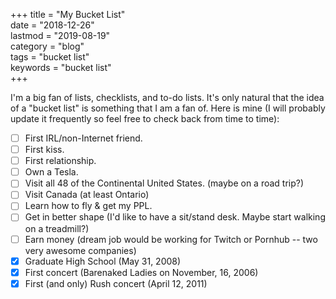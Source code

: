 +++
title = "My Bucket List"  
date = "2018-12-26"  
lastmod = "2019-08-19"  
category = "blog"  
tags = "bucket list"  
keywords = "bucket list"  
+++

I'm a big fan of lists, checklists, and to-do lists. It's only natural that the idea of a "bucket list" is something that I am a fan of. Here is mine (I will probably update it frequently so feel free to check back from time to time):  

- [ ] First IRL/non-Internet friend.  
- [ ] First kiss.  
- [ ] First relationship.  
- [ ] Own a Tesla.  
- [ ] Visit all 48 of the Continental United States. (maybe on a road trip?)  
- [ ] Visit Canada (at least Ontario)  
- [ ] Learn how to fly & get my PPL.    
- [ ] Get in better shape (I'd like to have a sit/stand desk. Maybe start walking on a treadmill?)  
- [ ] Earn money (dream job would be working for Twitch or Pornhub -- two very awesome companies)  
- [x] Graduate High School (May 31, 2008)  
- [x] First concert (Barenaked Ladies on November, 16, 2006)
- [x] First (and only) Rush concert (April 12, 2011)

